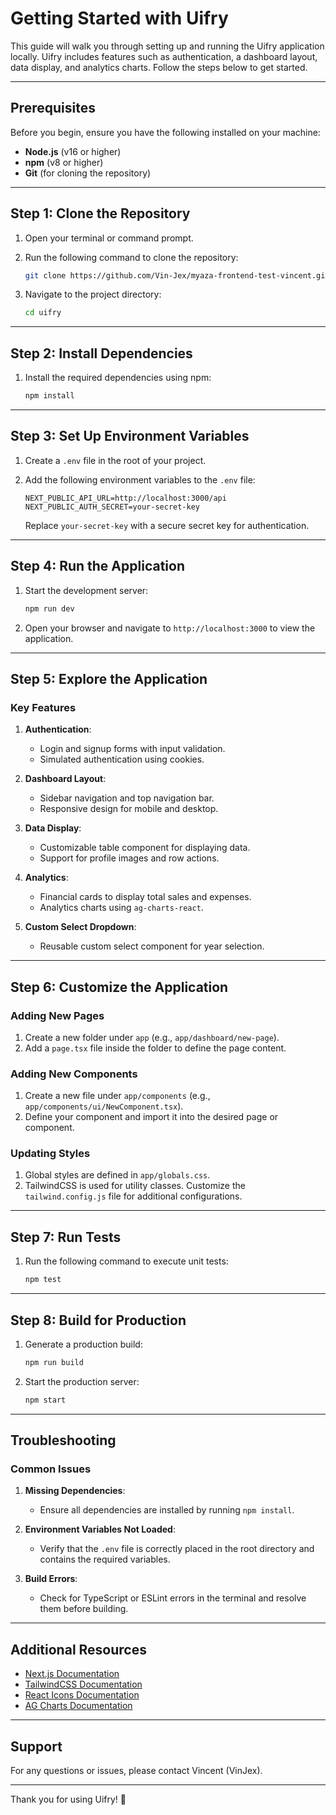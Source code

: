 # Getting Started with Uifry

This guide will walk you through setting up and running the Uifry application locally. Uifry includes features such as authentication, a dashboard layout, data display, and analytics charts. Follow the steps below to get started.

---

## Prerequisites

Before you begin, ensure you have the following installed on your machine:

- **Node.js** (v16 or higher)
- **npm** (v8 or higher)
- **Git** (for cloning the repository)

---

## Step 1: Clone the Repository

1. Open your terminal or command prompt.
2. Run the following command to clone the repository:

   ```bash
   git clone https://github.com/Vin-Jex/myaza-frontend-test-vincent.git
   ```

3. Navigate to the project directory:

   ```bash
   cd uifry
   ```

---

## Step 2: Install Dependencies

1. Install the required dependencies using npm:

   ```bash
   npm install
   ```

---

## Step 3: Set Up Environment Variables

1. Create a `.env` file in the root of your project.
2. Add the following environment variables to the `.env` file:

   ```env
   NEXT_PUBLIC_API_URL=http://localhost:3000/api
   NEXT_PUBLIC_AUTH_SECRET=your-secret-key
   ```

   Replace `your-secret-key` with a secure secret key for authentication.

---

## Step 4: Run the Application

1. Start the development server:

   ```bash
   npm run dev
   ```

2. Open your browser and navigate to `http://localhost:3000` to view the application.

---

## Step 5: Explore the Application

### Key Features

1. **Authentication**:
   - Login and signup forms with input validation.
   - Simulated authentication using cookies.

2. **Dashboard Layout**:
   - Sidebar navigation and top navigation bar.
   - Responsive design for mobile and desktop.

3. **Data Display**:
   - Customizable table component for displaying data.
   - Support for profile images and row actions.

4. **Analytics**:
   - Financial cards to display total sales and expenses.
   - Analytics charts using `ag-charts-react`.

5. **Custom Select Dropdown**:
   - Reusable custom select component for year selection.

---

## Step 6: Customize the Application

### Adding New Pages

1. Create a new folder under `app` (e.g., `app/dashboard/new-page`).
2. Add a `page.tsx` file inside the folder to define the page content.

### Adding New Components

1. Create a new file under `app/components` (e.g., `app/components/ui/NewComponent.tsx`).
2. Define your component and import it into the desired page or component.

### Updating Styles

1. Global styles are defined in `app/globals.css`.
2. TailwindCSS is used for utility classes. Customize the `tailwind.config.js` file for additional configurations.

---

## Step 7: Run Tests

1. Run the following command to execute unit tests:

   ```bash
   npm test
   ```

---

## Step 8: Build for Production

1. Generate a production build:

   ```bash
   npm run build
   ```

2. Start the production server:

   ```bash
   npm start
   ```

---

## Troubleshooting

### Common Issues

1. **Missing Dependencies**:
   - Ensure all dependencies are installed by running `npm install`.

2. **Environment Variables Not Loaded**:
   - Verify that the `.env` file is correctly placed in the root directory and contains the required variables.

3. **Build Errors**:
   - Check for TypeScript or ESLint errors in the terminal and resolve them before building.

---

## Additional Resources

- [Next.js Documentation](https://nextjs.org/docs)
- [TailwindCSS Documentation](https://tailwindcss.com/docs)
- [React Icons Documentation](https://react-icons.github.io/react-icons/)
- [AG Charts Documentation](https://www.ag-grid.com/react-charts/)

---

## Support

For any questions or issues, please contact Vincent (VinJex).

---

Thank you for using Uifry! 🚀